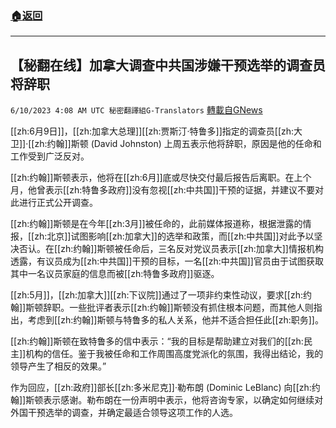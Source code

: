 ###  [:house:返回](README.md)
---


## 【秘翻在线】加拿大调查中共国涉嫌干预选举的调查员将辞职
`6/10/2023 4:08 AM UTC 秘密翻譯組G-Translators` [轉載自GNews](https://gnews.org/articles/1373326)

         

[[zh:6月9日]]，[[zh:加拿大总理]][[zh:贾斯汀·特鲁多]]指定的调查员[[zh:大卫]]·[[zh:约翰]]斯顿 (David Johnston) 上周五表示他将辞职，原因是他的任命和工作受到广泛反对。

[[zh:约翰]]斯顿表示，他将在[[zh:6月]]底或尽快交付最后报告后离职。在上个月，他曾表示[[zh:特鲁多政府]]没有忽视[[zh:中共国]]干预的证据，并建议不要对此进行正式公开调查。

[[zh:约翰]]斯顿是在今年[[zh:3月]]被任命的，此前媒体报道称，根据泄露的情报，[[zh:北京]]试图影响[[zh:加拿大]]的选举和政策，而[[zh:中共国]]对此予以坚决否认。在[[zh:约翰]]斯顿被任命后，三名反对党议员表示[[zh:加拿大]]情报机构透露，有议员成为[[zh:中共国]]干预的目标，一名[[zh:中共国]]官员由于试图获取其中一名议员家庭的信息而被[[zh:特鲁多政府]]驱逐。

[[zh:5月]]，[[zh:加拿大]][[zh:下议院]]通过了一项非约束性动议，要求[[zh:约翰]]斯顿辞职。一些批评者表示[[zh:约翰]]斯顿没有抓住根本问题，而其他人则指出，考虑到[[zh:约翰]]斯顿与特鲁多的私人关系，他并不适合担任此[[zh:职务]]。

[[zh:约翰]]斯顿在致特鲁多的信中表示：“我的目标是帮助建立对我们的[[zh:民主]]机构的信任。鉴于我被任命和工作周围高度党派化的氛围，我得出结论，我的领导产生了相反的效果。”

作为回应，[[zh:政府]]部长[[zh:多米尼克]]·勒布朗 (Dominic LeBlanc) 向[[zh:约翰]]斯顿表示感谢。勒布朗在一份声明中表示，他将咨询专家，以确定如何继续对外国干预选举的调查，并确定最适合领导这项工作的人选。

